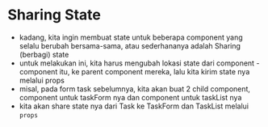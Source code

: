 # Sharing State

- kadang, kita ingin membuat state untuk beberapa component yang selalu berubah bersama-sama, atau sederhananya adalah Sharing (berbagi) state
- untuk melakukan ini, kita harus mengubah lokasi state dari component - component itu, ke parent component mereka, lalu kita kirim state nya melalui props
- misal, pada form task sebelumnya, kita akan buat 2 child component, component untuk taskForm nya dan component untuk taskList nya
- kita akan share state nya dari Task ke TaskForm dan TaskList melalui `props`
